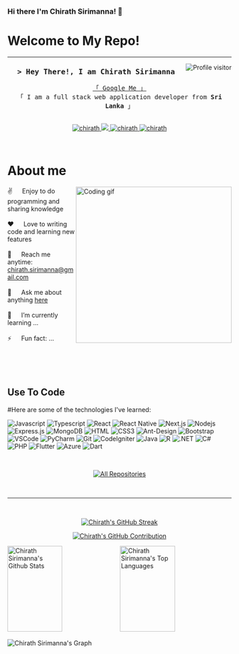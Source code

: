 ### Hi there I'm Chirath Sirimanna! 👋

# Welcome to My Repo!

<!--
**ChirathSiri/chirathsiri** is a ✨ _special_ ✨ repository because its `README.md` (this file) appears on your GitHub profile.

Here are some ideas to get you started:

- 🔭 I’m currently working on ...
- 🌱 I’m currently learning ...
- 👯 I’m looking to collaborate on ...
- 🤔 I’m looking for help with ...
- 💬 Ask me about ...
- 📫 How to reach me: ...
- 😄 Pronouns: ...
- ⚡ Fun fact: ...

-->

-------------------------------------------------------------------------------------------------------------------------------------------
<!--
<h2 align="center">
  Welcome to Chirath World!
  <img src="https://media.giphy.com/media/hvRJCLFzcasrR4ia7z/giphy.gif" width="28">
</h2>
-->

<!--
<p align="center">
  <a href="https://github.com/chirathsiri"><img src="https://readme-typing-svg.herokuapp.com/?lines=Self%20Taught%20Programmer;Front%20End%20Developer;1.5%2B%20years%20of%20coding%20experience;Always%20learning%20new%20things&center=true&width=380&height=45"></a>
</p>

 -->

<a href="https://komarev.com/ghpvc/?username=chirathsiri">
  <img align="right" src="https://komarev.com/ghpvc/?username=chirathsiri&label=Visitors&color=0e75b6&style=flat" alt="Profile visitor" />
</a>

<!-- Intro  -->
<h3 align="center">
        <samp>&gt; Hey There!, I am
                <b><a target="_blank"> Chirath Sirimanna </a></b>
        </samp>
</h3>


<p align="center"> 
  <samp>
    <a href="https://www.google.com/search?q=Chirath+Sirimanna">「 Google Me 」</a>
    <br>
    「 I am a full stack web application developer from <b>Sri Lanka</b> 」
    <br>
    <br>
  </samp>
</p>

<p align="center">
 <a href="www.linkedin.com/in/chirath-sirimanna" target="_blank">
  <img src="https://img.shields.io/badge/LinkedIn-0077B5?style=for-the-badge&logo=linkedin&logoColor=white" alt="chirath"/>
 </a>
 <a href="https://twitter.com/chirathsirimanna" target="_blank">
  <img src="https://img.shields.io/badge/Twitter-1DA1F2?style=for-the-badge&logo=twitter&logoColor=white" />
 </a>
 <a href="https://www.instagram.com/c_h_i_r_a_t_h___t__s" target="_blank">
  <img src="https://img.shields.io/badge/Instagram-fe4164?style=for-the-badge&logo=instagram&logoColor=white" alt="chirath" />
 </a> 
 <a href="https://www.facebook.com/chirath.sirimanne" target="_blank">
  <img src="https://img.shields.io/badge/Facebook-20BEFF?&style=for-the-badge&logo=facebook&logoColor=white" alt="chirath"  />
  </a> 
</p>
<br />

<!-- About Section -->
 # About me
 
<p>
 <img align="right" width="350" src="/assets/programmer.gif" alt="Coding gif" />
  
 ✌️ &emsp; Enjoy to do programming and sharing knowledge <br/><br/>
 ❤️ &emsp; Love to writing code and learning new features<br/><br/>
 📧 &emsp; Reach me anytime: chirath.sirimanna@gmail.com<br/><br/>
 💬 &emsp; Ask me about anything [here](https://github.com/chirathsiri)<br/><br/>
 🌱 &emsp; I’m currently learning ...<br/><br/>
 ⚡ &emsp; Fun fact: ...

</p>

<br/>
<br/>
<br/>

## Use To Code

#Here are some of the technologies I've learned:

![Javascript](https://img.shields.io/badge/Javascript-F0DB4F?style=for-the-badge&labelColor=black&logo=javascript&logoColor=F0DB4F)
![Typescript](https://img.shields.io/badge/Typescript-007acc?style=for-the-badge&labelColor=black&logo=typescript&logoColor=007acc)
![React](https://img.shields.io/badge/-React-61DBFB?style=for-the-badge&labelColor=black&logo=react&logoColor=61DBFB)
![React Native](https://img.shields.io/badge/React_Native-20232A?style=for-the-badge&logo=react&logoColor=61DAFB)
![Next.js](https://img.shields.io/badge/next.js-000000?style=for-the-badge&logo=nextdotjs&logoColor=white)
![Nodejs](https://img.shields.io/badge/Nodejs-3C873A?style=for-the-badge&labelColor=black&logo=node.js&logoColor=3C873A)
![Express.js](https://img.shields.io/badge/Express.js-000000?style=for-the-badge&logo=express&logoColor=white)
![MongoDB](https://img.shields.io/badge/MongoDB-4EA94B?style=for-the-badge&logo=mongodb&logoColor=white)
![HTML](https://img.shields.io/badge/HTML5-E34F26?style=for-the-badge&logo=html5&logoColor=white)
![CSS3](https://img.shields.io/badge/CSS3-1572B6?style=for-the-badge&logo=css3&logoColor=white)
![Ant-Design](https://img.shields.io/badge/AntDesign-0170FE?style=for-the-badge&logo=antdesign&logoColor=white)
![Bootstrap](https://img.shields.io/badge/Bootstrap-563D7C?style=for-the-badge&logo=bootstrap&logoColor=white)
![VSCode](https://img.shields.io/badge/Visual_Studio-0078d7?style=for-the-badge&logo=visual%20studio&logoColor=white)
![PyCharm](https://img.shields.io/badge/PyCharm-000000?style=for-the-badge&labelColor=black&logo=pycharm&logoColor=white)
![Git](https://img.shields.io/badge/Git-F05032?style=for-the-badge&logo=git&logoColor=white)
![CodeIgniter](https://img.shields.io/badge/CodeIgniter-EF4223?style=for-the-badge&labelColor=black&logo=codeigniter&logoColor=EF4223)
![Java](https://img.shields.io/badge/Java-007396?style=for-the-badge&labelColor=black&logo=java&logoColor=007396)
![R](https://img.shields.io/badge/R-276DC3?style=for-the-badge&labelColor=black&logo=r&logoColor=276DC3)
![.NET](https://img.shields.io/badge/.NET-512BD4?style=for-the-badge&labelColor=black&logo=dotnet&logoColor=512BD4)
![C#](https://img.shields.io/badge/C%23-239120?style=for-the-badge&labelColor=black&logo=csharp&logoColor=239120)
![PHP](https://img.shields.io/badge/PHP-777BB4?style=for-the-badge&labelColor=black&logo=php&logoColor=777BB4)
![Flutter](https://img.shields.io/badge/Flutter-02569B?style=for-the-badge&labelColor=black&logo=flutter&logoColor=02569B)
![Azure](https://img.shields.io/badge/Azure-0078D4?style=for-the-badge&labelColor=black&logo=microsoft-azure&logoColor=0078D4)
![Dart](https://img.shields.io/badge/Dart-0175C2?style=for-the-badge&labelColor=black&logo=dart&logoColor=0175C2)


<br/>

<p align="center"; size = 20px>
  <a href="https://github.com/chirathsiri?tab=repositories" target="_blank"><img alt="All Repositories" title="All Repositories" src="https://img.shields.io/badge/-All%20Repos-2962FF?style=for-the-badge&logo=koding&logoColor=white"/></a>
</p>

<br/>
<hr/>
<br/>

<p align="center">
  <a href="https://github.com/chirathsiri">
    <img src="https://github-readme-streak-stats.herokuapp.com/?user=chirathsiri&theme=radical&border=7F3FBF&background=0D1117" alt="Chirath's GitHub Streak"/>
  </a>
</p>

<p align="center">
  <a href="https://github.com/chirathsiri">
    <img src="https://github-profile-summary-cards.vercel.app/api/cards/profile-details?username=chirathsiri&theme=radical" alt="Chirath's GitHub Contribution"/>
  </a>
</p>

<a> 
    <a href="https://github.com/chirathsiri"><img alt="Chirath Sirimanna's Github Stats" src="https://denvercoder1-github-readme-stats.vercel.app/api?username=chirathsiri&show_icons=true&count_private=true&theme=react&border_color=7F3FBF&bg_color=0D1117&title_color=F85D7F&icon_color=F8D866" height="192px" width="49.5%"/></a>
  <a href="https://github.com/chirathsiri"><img alt="Chirath Sirimanna's Top Languages" src="https://denvercoder1-github-readme-stats.vercel.app/api/top-langs/?username=chirathsiri&langs_count=8&layout=compact&theme=react&border_color=7F3FBF&bg_color=0D1117&title_color=F85D7F&icon_color=F8D866" height="192px" width="49.5%"/></a>
  <br/>
</a>

![Chirath Sirimanna's Graph](https://github-readme-activity-graph.vercel.app/graph?username=chirathsiri&custom_title=Chirath%20Sirimanna's%20GitHub%20Activity%20Graph&bg_color=0D1117&color=7F3FBF&line=7F3FBF&point=7F3FBF&area_color=FFFFFF&title_color=FFFFFF&area=true)
  
</div>
